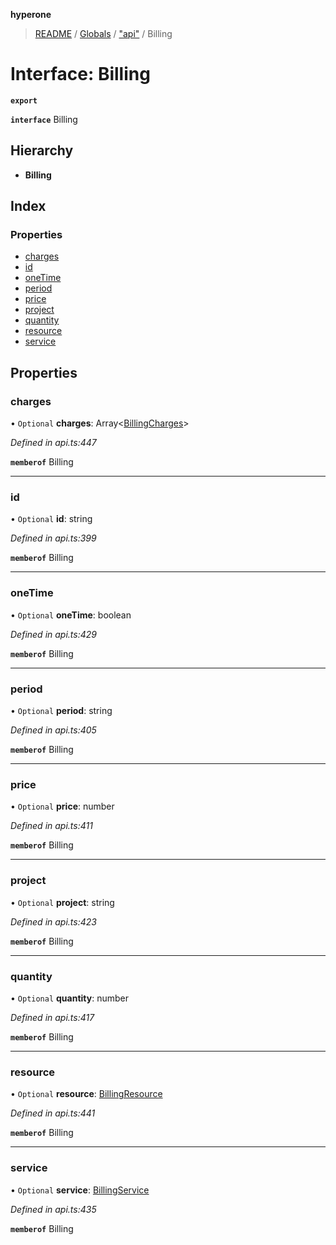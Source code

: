 **hyperone**

> [README](../README.md) / [Globals](../globals.md) / ["api"](../modules/_api_.md) / Billing

# Interface: Billing

**`export`** 

**`interface`** Billing

## Hierarchy

* **Billing**

## Index

### Properties

* [charges](_api_.billing.md#charges)
* [id](_api_.billing.md#id)
* [oneTime](_api_.billing.md#onetime)
* [period](_api_.billing.md#period)
* [price](_api_.billing.md#price)
* [project](_api_.billing.md#project)
* [quantity](_api_.billing.md#quantity)
* [resource](_api_.billing.md#resource)
* [service](_api_.billing.md#service)

## Properties

### charges

• `Optional` **charges**: Array\<[BillingCharges](_api_.billingcharges.md)>

*Defined in api.ts:447*

**`memberof`** Billing

___

### id

• `Optional` **id**: string

*Defined in api.ts:399*

**`memberof`** Billing

___

### oneTime

• `Optional` **oneTime**: boolean

*Defined in api.ts:429*

**`memberof`** Billing

___

### period

• `Optional` **period**: string

*Defined in api.ts:405*

**`memberof`** Billing

___

### price

• `Optional` **price**: number

*Defined in api.ts:411*

**`memberof`** Billing

___

### project

• `Optional` **project**: string

*Defined in api.ts:423*

**`memberof`** Billing

___

### quantity

• `Optional` **quantity**: number

*Defined in api.ts:417*

**`memberof`** Billing

___

### resource

• `Optional` **resource**: [BillingResource](_api_.billingresource.md)

*Defined in api.ts:441*

**`memberof`** Billing

___

### service

• `Optional` **service**: [BillingService](_api_.billingservice.md)

*Defined in api.ts:435*

**`memberof`** Billing
